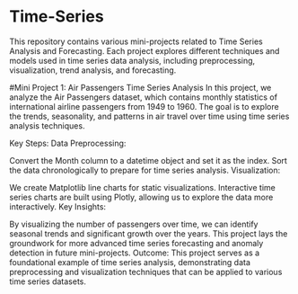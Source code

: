 # Time-Series
This repository contains various mini-projects related to Time Series Analysis and Forecasting. Each project explores different techniques and models used in time series data analysis, including preprocessing, visualization, trend analysis, and forecasting.




#Mini Project 1: Air Passengers Time Series Analysis
In this project, we analyze the Air Passengers dataset, which contains monthly statistics of international airline passengers from 1949 to 1960. The goal is to explore the trends, seasonality, and patterns in air travel over time using time series analysis techniques.

Key Steps:
Data Preprocessing:

Convert the Month column to a datetime object and set it as the index.
Sort the data chronologically to prepare for time series analysis.
Visualization:

We create Matplotlib line charts for static visualizations.
Interactive time series charts are built using Plotly, allowing us to explore the data more interactively.
Key Insights:

By visualizing the number of passengers over time, we can identify seasonal trends and significant growth over the years.
This project lays the groundwork for more advanced time series forecasting and anomaly detection in future mini-projects.
Outcome:
This project serves as a foundational example of time series analysis, demonstrating data preprocessing and visualization techniques that can be applied to various time series datasets.
